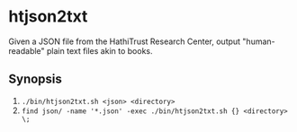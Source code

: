# htjson2txt

Given a JSON file from the HathiTrust Research Center, output "human-readable" plain text files akin to books.

## Synopsis

   1. `./bin/htjson2txt.sh <json> <directory>`
   2. `find json/ -name '*.json' -exec ./bin/htjson2txt.sh {} <directory> \;`
   
   